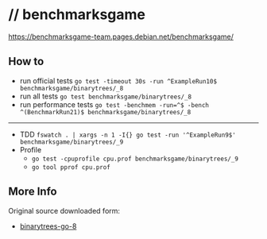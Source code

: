 # // benchmarksgame

https://benchmarksgame-team.pages.debian.net/benchmarksgame/

## How to
- run official tests `go test -timeout 30s -run ^ExampleRun10$ benchmarksgame/binarytrees/_8`
- run all tests `go test benchmarksgame/binarytrees/_8`
- run performance tests `go test -benchmem -run=^$ -bench ^(BenchmarkRun21)$ benchmarksgame/binarytrees/_8`
---
- TDD `fswatch . | xargs -n 1 -I{} go test -run '^ExampleRun9$' benchmarksgame/binarytrees/_9`
- Profile
  - `go test -cpuprofile cpu.prof benchmarksgame/binarytrees/_9`
  - `go tool pprof cpu.prof`


## More Info
Original source downloaded form:
- [binarytrees-go-8](https://benchmarksgame-team.pages.debian.net/benchmarksgame/program/binarytrees-go-8.html)
